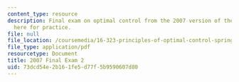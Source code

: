 ```yaml
---
content_type: resource
description: Final exam on optimal control from the 2007 version of the course, provided
  here for practice.
file: null
file_location: /coursemedia/16-323-principles-of-optimal-control-spring-2008/73dcd54e2b161fe5d77f5b9590607d80_2007final2.pdf
file_type: application/pdf
resourcetype: Document
title: 2007 Final Exam 2
uid: 73dcd54e-2b16-1fe5-d77f-5b9590607d80
---
```

